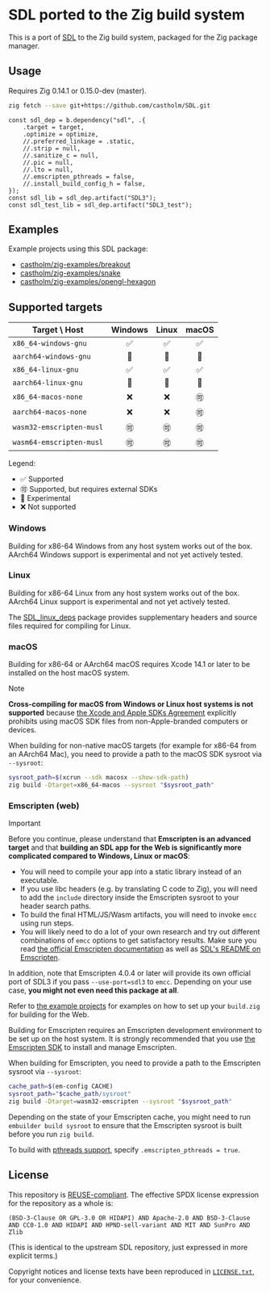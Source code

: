 <!--
© 2024 Carl Åstholm
SPDX-License-Identifier: MIT
-->

# SDL ported to the Zig build system

This is a port of [SDL](https://libsdl.org/) to the Zig build system, packaged for the Zig package manager.

## Usage

Requires Zig 0.14.1 or 0.15.0-dev (master).

```sh
zig fetch --save git+https://github.com/castholm/SDL.git
```

```zig
const sdl_dep = b.dependency("sdl", .{
    .target = target,
    .optimize = optimize,
    //.preferred_linkage = .static,
    //.strip = null,
    //.sanitize_c = null,
    //.pic = null,
    //.lto = null,
    //.emscripten_pthreads = false,
    //.install_build_config_h = false,
});
const sdl_lib = sdl_dep.artifact("SDL3");
const sdl_test_lib = sdl_dep.artifact("SDL3_test");
```

## Examples

Example projects using this SDL package:

- [castholm/zig-examples/breakout](https://github.com/castholm/zig-examples/tree/master/breakout)
- [castholm/zig-examples/snake](https://github.com/castholm/zig-examples/tree/master/snake)
- [castholm/zig-examples/opengl-hexagon](https://github.com/castholm/zig-examples/tree/master/opengl-hexagon)

## Supported targets

Target \\ Host|Windows|Linux|macOS
-|:-:|:-:|:-:
`x86_64-windows-gnu`|✅|✅|✅
`aarch64-windows-gnu`|🧪|🧪|🧪
`x86_64-linux-gnu`|✅|✅|✅
`aarch64-linux-gnu`|🧪|🧪|🧪
`x86_64-macos-none`|❌|❌|🉑
`aarch64-macos-none`|❌|❌|🉑
`wasm32-emscripten-musl`|🉑|🉑|🉑
`wasm64-emscripten-musl`|🉑|🉑|🉑

Legend:

- ✅ Supported
- 🉑 Supported, but requires external SDKs
- 🧪 Experimental
- ❌ Not supported

### Windows

Building for x86-64 Windows from any host system works out of the box. AArch64 Windows support is experimental and not yet actively tested.

### Linux

Building for x86-64 Linux from any host system works out of the box. AArch64 Linux support is experimental and not yet actively tested.

The [SDL_linux_deps](https://github.com/castholm/SDL_linux_deps) package provides supplementary headers and source files required for compiling for Linux.

### macOS

Building for x86-64 or AArch64 macOS requires Xcode 14.1 or later to be installed on the host macOS system.

> [!NOTE]
> **Cross-compiling for macOS from Windows or Linux host systems is not supported** because [the Xcode and Apple SDKs Agreement](https://www.apple.com/legal/sla/docs/xcode.pdf) explicitly prohibits using macOS SDK files from non-Apple-branded computers or devices.

When building for non-native macOS targets (for example for x86-64 from an AArch64 Mac), you need to provide a path to the macOS SDK sysroot via `--sysroot`:

```sh
sysroot_path=$(xcrun --sdk macosx --show-sdk-path)
zig build -Dtarget=x86_64-macos --sysroot "$sysroot_path"
```

### Emscripten (web)

> [!IMPORTANT]
> Before you continue, please understand that **Emscripten is an advanced target** and that **building an SDL app for the Web is significantly more complicated compared to Windows, Linux or macOS**:
>
> - You will need to compile your app into a static library instead of an executable.
> - If you use libc headers (e.g. by translating C code to Zig), you will need to add the `include` directory inside the Emscripten sysroot to your header search paths.
> - To build the final HTML/JS/Wasm artifacts, you will need to invoke `emcc` using run steps.
> - You will likely need to do a lot of your own research and try out different combinations of `emcc` options to get satisfactory results. Make sure you read [the official Emscripten documentation](https://emscripten.org/docs/index.html) as well as [SDL's README on Emscripten](https://wiki.libsdl.org/SDL3/README/emscripten).
>
> In addition, note that Emscripten 4.0.4 or later will provide its own official port of SDL3 if you pass `--use-port=sdl3` to `emcc`. Depending on your use case, **you might not even need this package at all**.
>
> Refer to [the example projects](#examples) for examples on how to set up your `build.zig` for building for the Web.

Building for Emscripten requires an Emscripten development environment to be set up on the host system. It is strongly recommended that you use [the Emscripten SDK](https://emscripten.org/docs/getting_started/downloads.html) to install and manage Emscripten.

When building for Emscripten, you need to provide a path to the Emscripten sysroot via `--sysroot`:

```sh
cache_path=$(em-config CACHE)
sysroot_path="$cache_path/sysroot"
zig build -Dtarget=wasm32-emscripten --sysroot "$sysroot_path"
```

Depending on the state of your Emscripten cache, you might need to run `embuilder build sysroot` to ensure that the Emscripten sysroot is built before you run `zig build`.

To build with [pthreads support](https://emscripten.org/docs/porting/pthreads.html), specify `.emscripten_pthreads = true`.

## License

This repository is [REUSE-compliant](https://reuse.software/). The effective SPDX license expression for the repository as a whole is:

```
(BSD-3-Clause OR GPL-3.0 OR HIDAPI) AND Apache-2.0 AND BSD-3-Clause AND CC0-1.0 AND HIDAPI AND HPND-sell-variant AND MIT AND SunPro AND Zlib
```

(This is identical to the upstream SDL repository, just expressed in more explicit terms.)

Copyright notices and license texts have been reproduced in [`LICENSE.txt`](LICENSE.txt), for your convenience.

